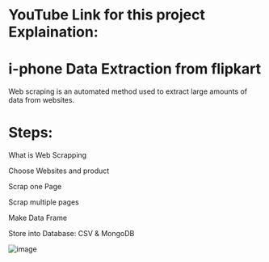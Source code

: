 # YouTube Link for this project Explaination: 

# i-phone Data Extraction from flipkart

Web scraping is an automated method used to extract large amounts of data from websites.

# Steps: 

What is Web Scrapping 

Choose Websites and product

Scrap one Page

Scrap multiple pages

Make Data Frame

Store into Database: CSV & MongoDB


![image](https://user-images.githubusercontent.com/35790897/147969648-988d2d86-edbf-41e7-bc9e-244b94194eae.png)










